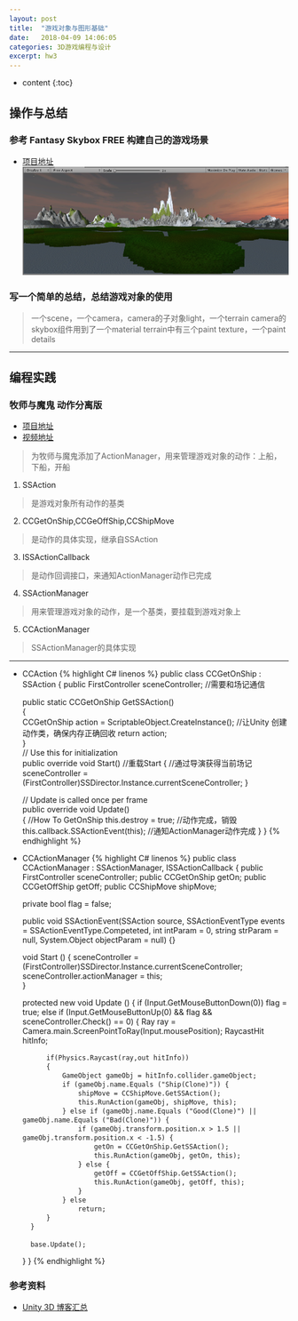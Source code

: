 ```yaml
---
layout: post
title:  "游戏对象与图形基础"
date:   2018-04-09 14:06:05
categories: 3D游戏编程与设计
excerpt: hw3
---
```


* content
{:toc}

## 操作与总结

### 参考 Fantasy Skybox FREE 构建自己的游戏场景

* [项目地址](https://github.com/Lyrix28/Lyrix28.github.io/tree/master/assets/UnityProject/hw3)
![Image text](https://raw.githubusercontent.com/Lyrix28/Lyrix28.github.io/master/assets/Pictures/FantasySkyboxFREE.png)

### 写一个简单的总结，总结游戏对象的使用

> 一个scene，一个camera，camera的子对象light，一个terrain
> camera的skybox组件用到了一个material
> terrain中有三个paint texture，一个paint details

---

## 编程实践

### 牧师与魔鬼 动作分离版
* [项目地址](https://github.com/Lyrix28/Lyrix28.github.io/tree/master/assets/UnityProject/hw3)
* [视频地址](https://github.com/Lyrix28/Lyrix28.github.io/blob/master/assets/Videos/hw3.mp4)

> 为牧师与魔鬼添加了ActionManager，用来管理游戏对象的动作：上船，下船，开船

1. SSAction
> 是游戏对象所有动作的基类
2. CCGetOnShip,CCGeOffShip,CCShipMove
> 是动作的具体实现，继承自SSAction
3. ISSActionCallback
> 是动作回调接口，来通知ActionManager动作已完成
4. SSActionManager
> 用来管理游戏对象的动作，是一个基类，要挂载到游戏对象上
5. CCActionManager
> SSActionManager的具体实现

---

* CCAction
{% highlight C# linenos %}
public class CCGetOnShip : SSAction
{
	public FirstController sceneController; //需要和场记通信

	public static CCGetOnShip GetSSAction()  
	{  
		CCGetOnShip action = ScriptableObject.CreateInstance<CCGetOnShip>(); //让Unity 创建动作类，确保内存正确回收
		return action;  
	}  
	// Use this for initialization  
	public override void Start() //重载Start
	{  //通过导演获得当前场记
		sceneController = (FirstController)SSDirector.Instance.currentSceneController; 
	}  

	// Update is called once per frame  
	public override void Update()  
	{
        //How To GetOnShip
		this.destroy = true; //动作完成，销毁
		this.callback.SSActionEvent(this); //通知ActionManager动作完成
	}
}
{% endhighlight %}

* CCActionManager
{% highlight C# linenos %}
public class CCActionManager : SSActionManager, ISSActionCallback
{
	public FirstController sceneController;
	public CCGetOnShip getOn;
	public CCGetOffShip getOff;
	public CCShipMove shipMove;

	private bool flag = false;

	public void SSActionEvent(SSAction source,
		SSActionEventType events = SSActionEventType.Competeted,
		int intParam = 0,
		string strParam = null,
		System.Object objectParam = null) {}

	void Start () {
		sceneController = (FirstController)SSDirector.Instance.currentSceneController;
		sceneController.actionManager = this;  
	}  

	protected new void Update () {
		if (Input.GetMouseButtonDown(0))
			flag = true;
		else if (Input.GetMouseButtonUp(0) && flag && sceneController.Check() == 0) {
			Ray ray = Camera.main.ScreenPointToRay(Input.mousePosition);
			RaycastHit hitInfo;

			if(Physics.Raycast(ray,out hitInfo))
			{
				GameObject gameObj = hitInfo.collider.gameObject;
				if (gameObj.name.Equals ("Ship(Clone)")) {
					shipMove = CCShipMove.GetSSAction();  
					this.RunAction(gameObj, shipMove, this);  
				} else if (gameObj.name.Equals ("Good(Clone)") || gameObj.name.Equals ("Bad(Clone)")) {
					if (gameObj.transform.position.x > 1.5 || gameObj.transform.position.x < -1.5) {
						getOn = CCGetOnShip.GetSSAction();
						this.RunAction(gameObj, getOn, this);
					} else {
						getOff = CCGetOffShip.GetSSAction();
						this.RunAction(gameObj, getOff, this);
					}
				} else
					return;
			}  
		}

		base.Update();  
	}
}
{% endhighlight %}

### 参考资料
* [Unity 3D 博客汇总](https://blog.csdn.net/pmlpml/article/details/72236930)